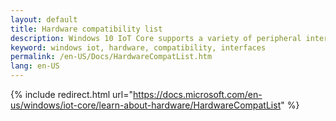 ```yaml
---
layout: default
title: Hardware compatibility list
description: Windows 10 IoT Core supports a variety of peripheral interfaces and protocols, including support for common buses like I2C, UART, USB, and more.
keyword: windows iot, hardware, compatibility, interfaces
permalink: /en-US/Docs/HardwareCompatList.htm
lang: en-US
---
```

{% include redirect.html url="https://docs.microsoft.com/en-us/windows/iot-core/learn-about-hardware/HardwareCompatList" %}
